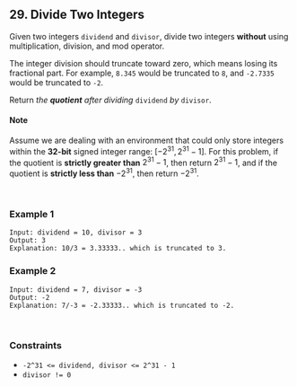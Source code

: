 ## 29. Divide Two Integers

Given two integers `dividend` and `divisor`, divide two integers **without** using multiplication, division, and mod operator.  
  
The integer division should truncate toward zero, which means losing its fractional part. For example, `8.345` would be truncated to `8`, and `-2.7335` would be truncated to `-2`.

Return *the **quotient** after dividing* `dividend` *by* `divisor`.

#### Note

Assume we are dealing with an environment that could only store integers within the **32-bit** signed integer range: $[−2^{31}, 2^{31} − 1]$. For this problem, if the quotient is **strictly greater than** $2^{31} - 1$, then return $2^{31} - 1$, and if the quotient is **strictly less than** $-2^{31}$, then return $-2^{31}$.

<br>

### Example 1

```
Input: dividend = 10, divisor = 3
Output: 3
Explanation: 10/3 = 3.33333.. which is truncated to 3.
```

### Example 2

```
Input: dividend = 7, divisor = -3
Output: -2
Explanation: 7/-3 = -2.33333.. which is truncated to -2.
```

<br>

### Constraints

* `-2^31 <= dividend, divisor <= 2^31 - 1`
* `divisor != 0`
